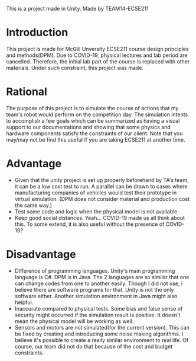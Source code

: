 This is a project made in Unity. Made by TEAM14-ECSE211

# Introduction

This project is made for McGill Unversity ECSE211 course design principles and methods(DPM). Due to COVID-19, physical lectures and lab period are cancelled. Therefore, the initial lab part of the course is replaced with other materials. Under such constraint, this project was made.

# Rational

The purpose of this project is to simulate the course of actions that my team's robot would perform on the competition day. The simulation intents to accomplish a few goals which can be summarized as having a visual support to our documentations and showing that some physics and hardware components satisfy the constraints of our client. Note that you may/may not be find this useful if you are taking ECSE211 at another time.


# Advantage

- Given that the unity project is set up properly beforehand by TA's team, it can be a low cost test to run. A parallel can be drawn to cases where manufacturing companies of vehicles would test their prototype in virtual simulation. (DPM does not consider material and production cost the same way.)
- Test some code and logic when the physical model is not available. 
- Keep good social distances. Yeah... COVID-19 made us all think about this. To some extend, it is also useful without the presence of COVID-19?

# Disadvantage

- Difference of programming languages. Unity's main programming language is C#. DPM is in Java. The 2 languages are so similar that one can change codes from one to another easily. Though I did not use, i believe there are software programs for that. Unity is not the only software either. Another simulation environment in Java might also helpful.
- Inaccurate compared to physical tests. Some bias and false sense of security might occurred if the simulation result is positive. It doesn't mean the physical model will be working as well.
- Sensors and motors are not simulated(for the current version). This can be fixed by creating and introducing some noise making algorithms. I believe it's possible to create a really similar environment to real life. Of course, our team did not do that because of the cost and budget constraints.
